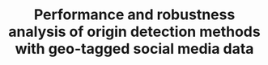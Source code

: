 ---
title: "Performance and robustness analysis of origin detection methods with geo-tagged social media data"



---